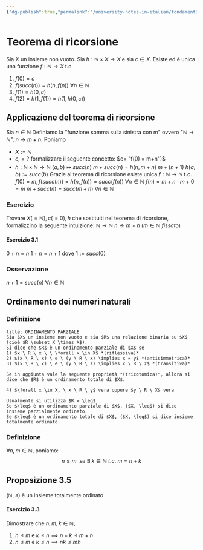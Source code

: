```yaml
---
{"dg-publish":true,"permalink":"/university-notes-in-italian/fondamenti-matematici-per-l-informatica/teoria/teorema-di-ricorsione/"}
---
```


# Teorema di ricorsione
Sia $X$ un insieme non vuoto. Sia $h: \mathbb N \times X \rightarrow X$ e sia $c \in X$.
Esiste ed è unica una funzione $f:\mathbb N \rightarrow X$ t.c. 
1) $f(0) = c$
2) $f(succ(n)) = h(n,f(n)) \ \forall n \in \mathbb N$
3) $f(1) = h(0,c)$
4) $f(2) = h(1, f(1)) = h(1,h(0,c))$
 ## Applicazione del teorema di ricorsione
 Sia $n \in \mathbb N$
 Definiamo la "funzione somma sulla sinistra con m" ovvero "$\mathbb N \rightarrow \mathbb N$", $n \rightarrow m+n$.
 Poniamo 
 - $X:=\mathbb N$
 - $c_i=?$ formalizzare il seguente concetto: $c= "f(0) = m+n")$
 - $h:\mathbb N \times \mathbb N \rightarrow \mathbb N$
	  $(a,b) \longmapsto succ(n)$
	$m + succ(n) = h(n, m+n)$
	$m+(n+1)$
	$h(a,b):=succ(b)$
Grazie al teorema di ricorsione esiste unica 
$f:\mathbb N \rightarrow \mathbb N$ t.c. $f(0) = m, f(succ(n)) = h(n,f(n)) = succ(f(n)) \ \forall n \in \mathbb N$
$f(n) = m+n \ \ \ m+0=m$
								$m+succ(n) = succ(m+n) \ \forall n \in \mathbb N$
### Esercizio
Trovare $X(=\mathbb N),c(=0),h$ che sostituiti nel teorema di ricorsione, formalizzino la seguente intuizione: 
$\mathbb N \rightarrow \mathbb N$
$n \rightarrow m \times n \ (m \in \mathbb N \ fissato)$
#### Esercizio 3.1
$0+n=n$
$1+n=n+1$
dove $1:=succ(0)$
### Osservazione
$n+1=succ(n) \ \forall n \in \mathbb N$

## Ordinamento dei numeri naturali
### Definizione
```ad-info
title: ORDINAMENTO PARZIALE
Sia $X$ un insieme non vuoto e sia $R$ una relazione binaria su $X$ (cioè $R \subset X \times X$).
Si dice che $R$ è un ordinamento parziale di $X$ se
1) $x \ R \ x \ \ \forall x \in X$ *(riflessiva)*
2) $(x \ R \ x) \ e \ (y \ R \ x) \implies x = y$ *(antisimmetrica)*
3) $(x \ R \ x) \ e \ (y \ R \ z) \implies x \ R \ z$ *(transitiva)*

Se in aggiunta vale la seguente proprietà *(tricotomica)*, allora si dice che $R$ è un ordinamento totale di $X$.

4) $\forall x \in X, \ x \ R \ y$ vera oppure $y \ R \ X$ vera

Usualmente si utilizza $R = \leq$
Se $\leq$ è un ordinamento parziale di $X$, ($X, \leq$) si dice insieme parzialmente ordinato.
Se $\leq$ è un ordinamento totale di $X$, ($X, \leq$) si dice insieme totalmente ordinato.
```
### Definizione
$\forall n,m \in \mathbb N$, poniamo:
$$n \leq m \ \ se \ \exists \ k \in \mathbb N \ t.c. \ m=n+k$$
## Proposizione 3.5
$(\mathbb N, \leq)$ è un insieme totalmente ordinato

#### Esercizio 3.3
Dimostrare che $n,m,k \in \mathbb N,$
1) $n \leq m$ e $k \leq n \implies n+k \leq m+h$
2) $n \leq m$ e $k \leq n \implies nk \leq mh$